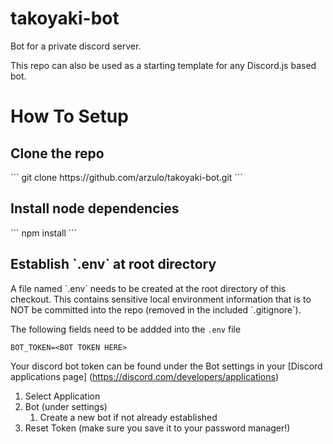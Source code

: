 # takoyaki-bot
Bot for a private discord server.

This repo can also be used as a starting template for any Discord.js based bot. 

<h1>How To Setup</h1>
<h2>Clone the repo</h2>
```
git clone https://github.com/arzulo/takoyaki-bot.git
```
<h2>Install node dependencies</h2>
```
npm install
```

<h2>Establish `.env` at root directory</h2>
A file named `.env` needs to be created at the root directory of this checkout.  This contains sensitive local environment information that is to NOT be committed into the repo (removed in the included `.gitignore`).

The following fields need to be addded into the `.env` file
```
BOT_TOKEN=<BOT TOKEN HERE>
```

Your discord bot token can be found under the Bot settings in your [Discord applications page] (https://discord.com/developers/applications)

1. Select Application
2. Bot (under settings)
	1. Create a new bot if not already established
3. Reset Token (make sure you save it to your password manager!)